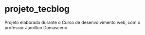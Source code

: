 # projeto_tecblog

Projeto elaborado durante o Curso de desenvolvimento web, com o professor Jamilton Damasceno
